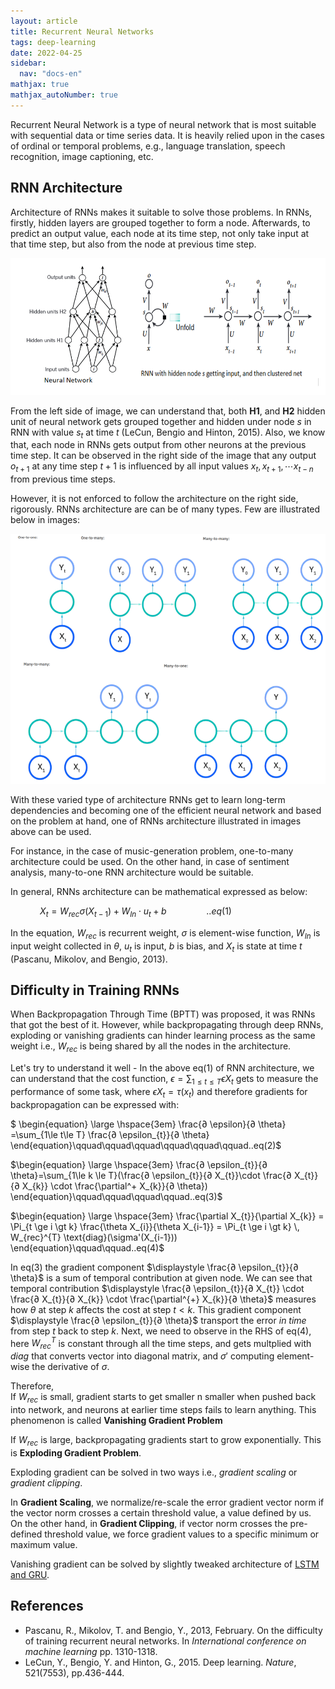 ```yaml
---
layout: article
title: Recurrent Neural Networks
tags: deep-learning
date: 2022-04-25
sidebar:
  nav: "docs-en"
mathjax: true
mathjax_autoNumber: true
---
```



Recurrent Neural Network is a type of neural network that is most suitable with sequential data or time series data. It is heavily relied upon in the cases of ordinal or temporal problems, e.g., language translation, speech recognition, image captioning, etc.

## RNN Architecture
Architecture of RNNs makes it suitable to solve those problems. In RNNs, firstly, hidden layers are grouped together to form a node. Afterwards, to predict an output value, each node at its time step, not only take input at that time step, but also from the node at previous time step.

![RNN Arch](/assets/img/RNN_arch.png)

From the left side of image, we can understand that, both __H1__, and __H2__ hidden unit of neural network gets grouped together and hidden under node $s$ in RNN with value $s_{t}$ at time $t$ (LeCun, Bengio and Hinton, 2015).
Also, we know that, each node in RNNs gets output from other neurons at the previous time step. It can be observed in the right side of the image that any output  $o_{t+1}$ at any time step $t+1$ is influenced by all input values $x_{t}, x_{t+1}, \cdots x_{t-n}$ from previous time steps. 

However, it is not enforced to follow the architecture on the right side, rigorously. RNNs architecture are can be of many types. Few are illustrated below in images:

<img src="/assets/img/rnn.png" alt="RNN Arch" width="600" height="400">

With these varied type of architecture RNNs get to learn long-term dependencies and becoming one of the efficient neural network and based on the problem at hand, one of RNNs architecture illustrated in images above can be used. 

For instance, in the case of music-generation problem, one-to-many architecture could be used. On the other hand, in case of sentiment analysis, many-to-one RNN architecture would be suitable.

In general, RNNs architecture can be mathematical expressed as below:

$\hspace{3em} X_{t} = W_{rec} σ  (X_{t - 1}) + W_{In} \cdot u_{t} + b\qquad\qquad..eq(1)$

In the equation, $W_{rec}$ is recurrent weight, $\sigma$ is element-wise function, $W_{In}$ is input weight collected in $\theta$, $u_{t}$ is input, $b$ is bias, and $X_{t}$ is state at time $t$ (Pascanu, Mikolov, and Bengio, 2013).

## Difficulty in Training RNNs

When Backpropagation Through Time (BPTT) was proposed, it was RNNs that got the best of it. However, while backpropagating through deep RNNs, exploding or vanishing gradients can hinder learning process as the same weight i.e., $W_{rec}$ is being shared by all the nodes in the architecture.

Let's try to understand it well - In the above eq(1) of RNN architecture, we can understand that the cost function, $\displaystyle \epsilon = \sum_{1\le t \le T} ϵ X_{t}$ gets to measure the performance of some task, where $ϵ X_{t} = τ (x_{t})$ and therefore gradients for backpropagation can be expressed with:

$
\begin{equation}
\large \hspace{3em} \frac{∂ \epsilon}{∂ \theta} =\sum_{1\le t\le T} \frac{∂ \epsilon_{t}}{∂ \theta}
\end{equation}\qquad\qquad\qquad\qquad\qquad\qquad..eq(2)$

$\begin{equation}
\large \hspace{3em} \frac{∂ \epsilon_{t}}{∂ \theta}=\sum_{1\le k \le T}(\frac{∂ \epsilon_{t}}{∂ X_{t}}\cdot \frac{∂ X_{t}}{∂ X_{k}} \cdot \frac{\partial^+ X_{k}}{∂ \theta})
\end{equation}\qquad\qquad\qquad\qquad..eq(3)$

$\begin{equation}
\large \hspace{3em} \frac{\partial X_{t}}{\partial X_{k}} = \Pi_{t \ge i \gt k} \frac{\theta X_{i}}{\theta X_{i-1}} = \Pi_{t \ge i \gt k} \, W_{rec}^{T} \text{diag}(\sigma'(X_{i-1}))
\end{equation}\qquad\qquad..eq(4)$

In eq(3) the gradient component $\displaystyle \frac{∂ \epsilon_{t}}{∂ \theta}$ is a sum of temporal contribution at given node. We can see that temporal contribution $\displaystyle \frac{∂ \epsilon_{t}}{∂ X_{t}} \cdot \frac{∂ X_{t}}{∂ X_{k}} \cdot \frac{\partial^{+} X_{k}}{∂ \theta}$ measures how $\theta$ at step $k$ affects the cost at step $t \lt k$. This gradient component $\displaystyle \frac{∂ \epsilon_{t}}{∂ \theta}$ transport the error _in time_ from step $t$ back to step $k$. Next, we need to observe in the RHS of eq(4), here $W_{rec}^{T}$ is constant through all the time steps, and gets multplied with $diag$ that converts vector into diagonal matrix, and $\sigma'$ computing element-wise the derivative of $\sigma$. 

Therefore,<br>
If  $W_{rec}$ is small, gradient starts to get smaller n smaller when pushed back into network, and neurons at earlier time steps fails to learn anything. This phenomenon is called __Vanishing Gradient Problem__

If  $W_{rec}$ is large, backpropagating gradients start to grow exponentially. This is __Exploding Gradient Problem__.
    
Exploding gradient can be solved in two ways i.e., _gradient scaling_ or _gradient clipping_.

In __Gradient Scaling__, we normalize/re-scale the error gradient vector norm if the vector norm crosses a certain threshold value, a value defined by us. On the other hand, in __Gradient Clipping__, if vector norm crosses the pre-defined threshold value, we force gradient values to a specific minimum or maximum value.

Vanishing gradient can be solved by slightly tweaked architecture of <a href="lstm.html">LSTM and GRU</a>.

## References

- Pascanu, R., Mikolov, T. and Bengio, Y., 2013, February. On the difficulty of training recurrent neural networks. In _International conference on machine learning_ pp. 1310-1318.
- LeCun, Y., Bengio, Y. and Hinton, G., 2015. Deep learning. _Nature_, 521(7553), pp.436-444.